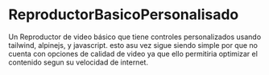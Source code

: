 # ReproductorBasicoPersonalisado
Un Reproductor de video básico que tiene controles personalizados usando tailwind, alpinejs, y javascript. esto asu vez sigue siendo simple por que no cuenta con opciones de calidad de video ya que ello permitiria optimizar el contenido segun su velocidad de internet.
